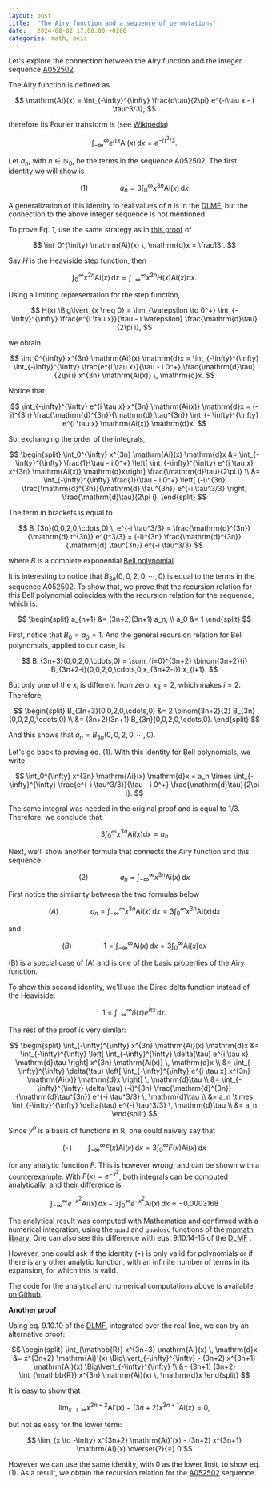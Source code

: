 ```yaml
---
layout: post
title:  "The Airy function and a sequence of permutations"
date:   2024-08-02 17:00:00 +0200
categories: math, oeis
---
```


Let's explore the connection between the Airy function and the integer sequence [A052502](https://oeis.org/A052502).

The Airy function is defined as

$$
\mathrm{Ai}(x) = \int_{-\infty}^{\infty} \frac{d\tau}{2\pi} e^{-i\tau x - i \tau^3/3},
$$

therefore its Fourier transform is (see [Wikipedia](https://en.wikipedia.org/wiki/Airy_function#Fourier_transform))

$$
\int_{-\infty}^{\infty} e^{i\tau x} \mathrm{Ai}(x) \, \mathrm{d}x = e^{-i \tau^3/3}.
$$


Let $a_n$, with $n \in \mathbb{N}_0$, be the terms in the sequence A052502. The first identity we will show is

$$
(1) \qquad \qquad a_n = 3 \int_0^{\infty} x^{3n} \mathrm{Ai}(x) \, \mathrm{d}x
$$

A generalization of this identity to real values of $n$ is in the [DLMF](https://dlmf.nist.gov/9.10#E17), but the connection to the above integer sequence is not mentioned.

To prove Eq. 1, use the same strategy as in [this proof](https://math.stackexchange.com/a/2332853/595069) of

$$
\int_0^{\infty} \mathrm{Ai}(x) \, \mathrm{d}x = \frac13 .
$$


Say $H$ is the Heaviside step function, then

$$
\int_0^{\infty} x^{3n} \mathrm{Ai}(x) \, \mathrm{d}x = \int_{-\infty}^{\infty} x^{3n} H(x) \mathrm{Ai}(x) \mathrm{d}x .
$$

Using a limiting representation for the step function,

$$
H(x) \Big\lvert_{x \neq 0} = \lim_{\varepsilon \to 0^+} \int_{-\infty}^{\infty} \frac{e^{i \tau x}}{\tau - i \varepsilon} \frac{\mathrm{d}\tau}{2\pi i},
$$

we obtain

$$
\int_0^{\infty} x^{3n} \mathrm{Ai}(x) \mathrm{d}x = \int_{-\infty}^{\infty} \int_{-\infty}^{\infty} \frac{e^{i \tau x}}{\tau - i 0^+} \frac{\mathrm{d}\tau}{2\pi i} x^{3n} \mathrm{Ai(x)} \, \mathrm{d}x.
$$

Notice that

$$
\int_{-\infty}^{\infty} e^{i \tau x}  x^{3n} \mathrm{Ai(x)} \mathrm{d}x = (-i)^{3n} \frac{\mathrm{d}^{3n}}{\mathrm{d} \tau^{3n}} \int_{- \infty}^{\infty} e^{i \tau x} \mathrm{Ai(x)} \mathrm{d}x.
$$

So, exchanging the order of the integrals,

$$
\begin{split}
\int_0^{\infty} x^{3n} \mathrm{Ai}(x) \mathrm{d}x
&= \int_{-\infty}^{\infty} \frac{1}{\tau - i 0^+} \left[ \int_{-\infty}^{\infty} e^{i \tau x}  x^{3n} \mathrm{Ai(x)} \mathrm{d}x\right] \frac{\mathrm{d}\tau}{2\pi i} \\
&= \int_{-\infty}^{\infty} \frac{1}{\tau - i 0^+} \left[ (-i)^{3n} \frac{\mathrm{d}^{3n}}{\mathrm{d} \tau^{3n}} e^{-i \tau^3/3} \right] \frac{\mathrm{d}\tau}{2\pi i}.
\end{split}
$$

The term in brackets is equal to

$$
B_{3n}(0,0,2,0,\cdots,0) \, e^{-i \tau^3/3} =
\frac{\mathrm{d}^{3n}}{\mathrm{d} t^{3n}} e^{t^3/3}
= (-i)^{3n} \frac{\mathrm{d}^{3n}}{\mathrm{d} \tau^{3n}} e^{-i \tau^3/3}
$$

where $B$ is a complete exponential [Bell polynomial](https://en.wikipedia.org/wiki/Bell_polynomials).

It is interesting to notice that $B_{3n}(0,0,2,0,\cdots,0)$ is equal to the terms in the sequence A052502. To show that, we prove that the recursion relation for this Bell polynomial coincides with the recursion relation for the sequence, which is:

$$
\begin{split}
a_{n+1} &= (3n+2)(3n+1) a_n, \\
a_0 &= 1
\end{split}
$$

First, notice that $B_0 = a_0 = 1$.
And the general recursion relation for Bell polynomials, applied to our case, is

$$
B_{3n+3}(0,0,2,0,\cdots,0) = \sum_{i=0}^{3n+2} \binom{3n+2}{i} B_{3n+2-i}(0,0,2,0,\cdots,0,x_{3n+2-i}) x_{i+1}.
$$

But only one of the $x_i$ is different from zero, $x_3 = 2$, which makes $i=2$. Therefore,

$$
\begin{split}
B_{3n+3}(0,0,2,0,\cdots,0) &= 2 \binom{3n+2}{2} B_{3n}(0,0,2,0,\cdots,0) \\
&= (3n+2)(3n+1) B_{3n}(0,0,2,0,\cdots,0).
\end{split}
$$

And this shows that $a_n = B_{3n}(0,0,2,0,\cdots,0)$.

Let's go back to proving eq. (1). With this identity for Bell polynomials, we write

$$
\int_0^{\infty} x^{3n} \mathrm{Ai}(x) \mathrm{d}x = a_n \times \int_{-\infty}^{\infty} \frac{e^{-i \tau^3/3}}{\tau - i 0^+} \frac{\mathrm{d}\tau}{2\pi i}.
$$

The same integral was needed in the original proof and is equal to 1/3. Therefore, we conclude that

$$
3 \int_0^{\infty} x^{3n} \mathrm{Ai}(x) \mathrm{d}x = a_n
$$


Next, we'll show another formula that connects the Airy function and this sequence:

$$
(2) \qquad \qquad a_n = \int_{-\infty}^{\infty} x^{3n} \mathrm{Ai}(x) \, \mathrm{d}x
$$


First notice the similarity between the two formulas below

$$
(A) \qquad \qquad a_n
=  \int_{-\infty}^{\infty} x^{3n} \mathrm{Ai}(x) \, \mathrm{d}x = 
3 \int_0^{\infty} x^{3n} \mathrm{Ai}(x) \mathrm{d}x
$$

and

$$
(B) \qquad \qquad 1
=  \int_{-\infty}^{\infty} \mathrm{Ai}(x) \, \mathrm{d}x = 
3 \int_0^{\infty} \mathrm{Ai}(x) \mathrm{d}x
$$

(B) is a special case of (A) and is one of the basic properties of the Airy function.

To show this second identity, we'll use the Dirac delta function instead of the Heaviside:

$$
1 = \int_{-\infty}^{\infty} \delta(\tau) e^{i \tau x} \, \mathrm{d}\tau.
$$

The rest of the proof is very similar:

$$
\begin{split}
\int_{-\infty}^{\infty} x^{3n} \mathrm{Ai}(x) \mathrm{d}x
&= \int_{-\infty}^{\infty} \left[ \int_{-\infty}^{\infty}  \delta(\tau) e^{i \tau x} \mathrm{d}\tau \right] x^{3n} \mathrm{Ai(x)} \, \mathrm{d}x \\
&= \int_{-\infty}^{\infty} \delta(\tau) \left[ \int_{-\infty}^{\infty} e^{i \tau x} x^{3n} \mathrm{Ai(x)} \mathrm{d}x \right] \, \mathrm{d}\tau \\
&= \int_{-\infty}^{\infty} \delta(\tau) (-i)^{3n} \frac{\mathrm{d}^{3n}}{\mathrm{d}\tau^{3n}} e^{-i \tau^3/3} \, \mathrm{d}\tau \\
&= a_n \times \int_{-\infty}^{\infty} \delta(\tau) e^{-i \tau^3/3} \, \mathrm{d}\tau \\
&= a_n
\end{split}
$$


Since $y^n$ is a basis of functions in $\mathbb{R}$, one could naively say that

$$
(\star) \qquad \int_{-\infty}^{\infty} F(x) \mathrm{Ai}(x) \, \mathrm{d}x = 3 \int_0^{\infty} F(x) \mathrm{Ai}(x) \, \mathrm{d}x
$$

for any analytic function $F$. This is however *wrong*, and can be shown with a counterexample:
With $F(x) = e^{-x^2}$, both integrals can be computed analytically, and their difference is

$$
\int_{-\infty}^{\infty} e^{-x^2} \mathrm{Ai}(x) \, \mathrm{d}x - 3 \int_0^{\infty} e^{-x^2} \mathrm{Ai}(x) \, \mathrm{d}x \approx -0.0003168
$$

The analytical result was computed with Mathematica and confirmed with a numerical integration, using the `quad` and `quadosc` functions of the [mpmath library](https://mpmath.org/doc/current/calculus/integration.html#mpmath.quadosc). One can also see this difference with eqs. 9.10.14-15 of the [DLMF](https://dlmf.nist.gov/9.10) .

However, one could ask if the identity $(\star)$ is only valid for polynomials or if there is any other analytic function, with an infinite number of terms in its expansion, for which this is valid.

The code for the analytical and numerical computations above is available [on Github](https://gist.github.com/gapolinario/d9417081dbbc156cca18f3199e282348).

**Another proof**

Using eq. 9.10.10 of the  [DLMF](https://dlmf.nist.gov/9.10#E10), integrated over the real line, we can try an alternative proof:

$$
\begin{split}
\int_{\mathbb{R}} x^{3n+3} \mathrm{Ai}(x) \, \mathrm{d}x
&= x^{3n+2} \mathrm{Ai}'(x) \Big\lvert_{-\infty}^{\infty} - (3n+2) x^{3n+1} \mathrm{Ai}(x) \Big\lvert_{-\infty}^{\infty} \\
&+ (3n+1) (3n+2) \int_{\mathbb{R}} x^{3n} \mathrm{Ai}(x) \, \mathrm{d}x
\end{split}
$$


It is easy to show that

$$
\lim_{x \to \infty} x^{3n+2} \mathrm{Ai}'(x) - (3n+2) x^{3n+1} \mathrm{Ai}(x)= 0,
$$

but not as easy for the lower term:

$$
\lim_{x \to -\infty} x^{3n+2} \mathrm{Ai}'(x) - (3n+2) x^{3n+1} \mathrm{Ai}(x) \overset{?}{=} 0
$$


However we can use the same identity, with 0 as the lower limit, to show eq. (1). As a result, we obtain the recursion relation for the [A052502](https://oeis.org/A052502) sequence.


